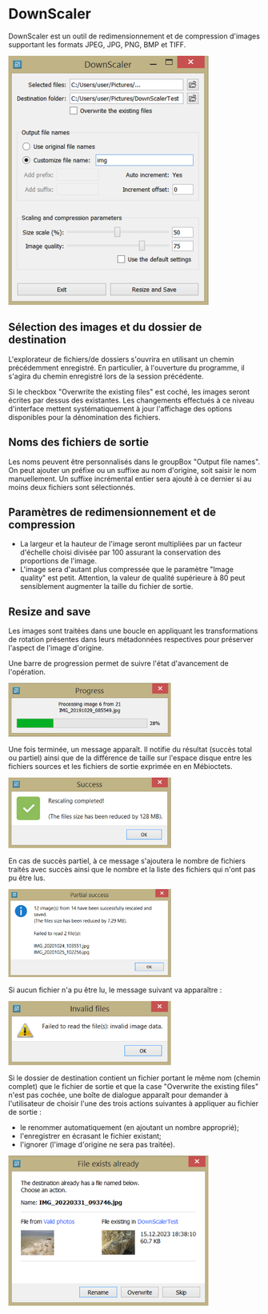 # DownScaler

DownScaler est un outil de redimensionnement et de compression d'images supportant les formats JPEG, JPG, PNG, BMP et TIFF.

<img src = "screenshots/DownScalerMainWindow.png" width = 400>

## Sélection des images et du dossier de destination

L'explorateur de fichiers/de dossiers s'ouvrira en utilisant un chemin précédemment enregistré. En particulier, à l'ouverture du programme, il s'agira du chemin enregistré lors de la session précédente.

Si le checkbox "Overwrite the existing files" est coché, les images seront écrites par dessus des existantes.
Les changements effectués à ce niveau d'interface mettent systématiquement à jour l'affichage des options disponibles pour la dénomination des fichiers.

## Noms des fichiers de sortie

Les noms peuvent être personnalisés dans le groupBox "Output file names". On peut ajouter un préfixe ou un suffixe au nom d'origine, soit saisir le nom manuellement. Un suffixe incrémental entier sera ajouté à ce dernier si au moins deux fichiers sont sélectionnés.

## Paramètres de redimensionnement et de compression
- La largeur et la hauteur de l'image seront multipliées par un facteur d'échelle choisi divisée par 100 assurant la conservation des proportions de l'image. 
- L'image sera d'autant plus compressée que le paramètre "Image quality" est petit. Attention, la valeur de qualité supérieure à 80 peut sensiblement augmenter la taille du fichier de sortie.

## Resize and save

Les images sont traitées dans une boucle en appliquant les transformations de rotation présentes dans leurs métadonnées respectives pour préserver l'aspect de l'image d'origine. 

Une barre de progression permet de suivre l'état d'avancement de l'opération.

<img src = "screenshots/progressDialog.png" width = 325>

Une fois terminée, un message apparaît. Il notifie du résultat (succès total ou partiel) ainsi que de la différence de taille sur l'espace disque entre les fichiers sources et les fichiers de sortie exprimée en en Mébioctets.

<img src = "screenshots/successMessageBox.png" width = 325> 

En cas de succès partiel, à ce message s'ajoutera le nombre de fichiers traités avec succès ainsi que le nombre et la liste des fichiers qui n'ont pas pu être lus. 

<img src = "screenshots/partialSuccessMessage.png" width = 325>

Si aucun fichier n'a pu être lu, le message suivant va apparaître :

<img src = "screenshots/InvalidFilesMessage.png" width = 325>

Si le dossier de destination contient un fichier portant le même nom (chemin complet) que le fichier de sortie et que la case "Overwrite the existing files" n'est pas cochée, une boîte de dialogue apparaît pour demander à l'utilisateur de choisir l'une des trois actions suivantes à appliquer au fichier de sortie :
- le renommer automatiquement (en ajoutant un nombre approprié);
- l'enregistrer en écrasant le fichier existant;
- l'ignorer (l'image d'origine ne sera pas traitée).

<img src = "screenshots/FileExistsAlreadyDialog.png" width = 400>



